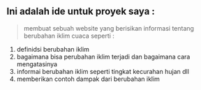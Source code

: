## Ini adalah ide untuk proyek saya :
> membuat sebuah website yang berisikan informasi tentang berubahan iklim cuaca seperti :
 1. definidsi berubahan iklim
 2. bagaimana bisa perubahan iklim terjadi dan bagaimana cara mengatasinya
 3. informai berubahan iklim seperti tingkat kecurahan hujan dll
 4. memberikan contoh dampak dari berubahan iklim

